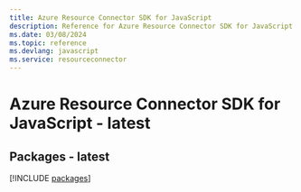 ```yaml
---
title: Azure Resource Connector SDK for JavaScript
description: Reference for Azure Resource Connector SDK for JavaScript
ms.date: 03/08/2024
ms.topic: reference
ms.devlang: javascript
ms.service: resourceconnector
---
```

# Azure Resource Connector SDK for JavaScript - latest
## Packages - latest
[!INCLUDE [packages](resource-connector-index.md)]